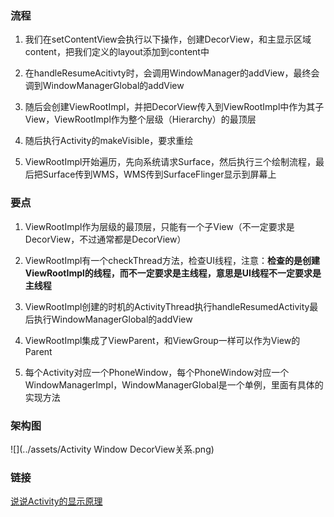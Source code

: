 ### 流程
1. 我们在setContentView会执行以下操作，创建DecorView，和主显示区域content，把我们定义的layout添加到content中

2. 在handleResumeAcitivty时，会调用WindowManager的addView，最终会调到WindowManagerGlobal的addView
3. 随后会创建ViewRootImpl，并把DecorView传入到ViewRootImpl中作为其子View，ViewRootImpl作为整个层级（Hierarchy）的最顶层
4. 随后执行Activity的makeVisible，要求重绘
5. ViewRootImpl开始遍历，先向系统请求Surface，然后执行三个绘制流程，最后把Surface传到WMS，WMS传到SurfaceFlinger显示到屏幕上

### 要点

1. ViewRootImpl作为层级的最顶层，只能有一个子View（不一定要求是DecorView，不过通常都是DecorView）

2. ViewRootImpl有一个checkThread方法，检查UI线程，注意：**检查的是创建ViewRootImpl的线程，而不一定要求是主线程，意思是UI线程不一定要求是主线程**
3. ViewRootImpl创建的时机的ActivityThread执行handleResumedActivity最后执行WindowManagerGlobal的addView
4. ViewRootImpl集成了ViewParent，和ViewGroup一样可以作为View的Parent
5. 每个Activity对应一个PhoneWindow，每个PhoneWindow对应一个WindowManagerImpl，WindowManagerGlobal是一个单例，里面有具体的实现方法

### 架构图
![](../assets/Activity Window DecorView关系.png)

### 链接
[说说Activity的显示原理](https://coding.imooc.com/lesson/340.html#mid=24588)